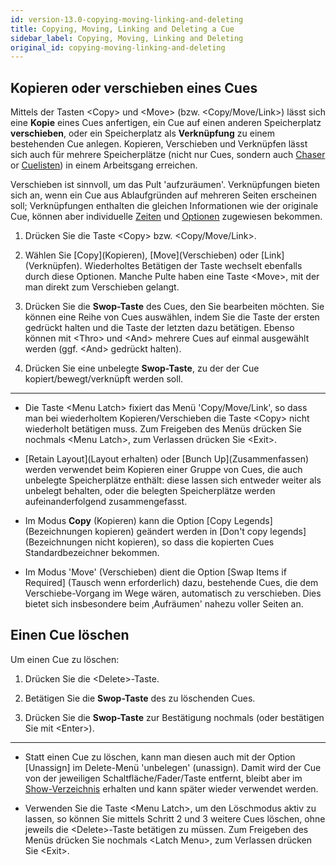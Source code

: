 ```yaml
---
id: version-13.0-copying-moving-linking-and-deleting
title: Copying, Moving, Linking and Deleting a Cue
sidebar_label: Copying, Moving, Linking and Deleting
original_id: copying-moving-linking-and-deleting
---
```


Kopieren oder verschieben eines Cues
------------------------------------

Mittels der Tasten \<Copy\> und \<Move\> (bzw. \<Copy/Move/Link\>) lässt
sich eine **Kopie** eines Cues anfertigen, ein Cue auf einen anderen
Speicherplatz **verschieben**, oder ein Speicherplatz als **Verknüpfung** zu
einem bestehenden Cue anlegen. Kopieren, Verschieben und Verknüpfen
lässt sich auch für mehrere Speicherplätze (nicht nur Cues, sondern auch
[Chaser](../chases.md) or [Cuelisten](../cue-lists.md)) in einem Arbeitsgang
erreichen.

Verschieben ist sinnvoll, um das Pult 'aufzuräumen'. Verknüpfungen
bieten sich an, wenn ein Cue aus Ablaufgründen auf mehreren Seiten
erscheinen soll; Verknüpfungen enthalten die gleichen Informationen wie
der originale Cue, können aber individuelle [Zeiten](cue-timing.md) und [Optionen](playback-options.md) zugewiesen bekommen.

1. Drücken Sie die Taste \<Copy\> bzw. \<Copy/Move/Link\>.

2. Wählen Sie \[Copy\](Kopieren), \[Move\](Verschieben) oder
\[Link\](Verknüpfen). Wiederholtes Betätigen der Taste wechselt ebenfalls 
durch diese Optionen. Manche Pulte haben eine Taste \<Move\>, mit der man 
direkt zum Verschieben gelangt.

3. Drücken Sie die **Swop-Taste** des Cues, den Sie bearbeiten möchten.
Sie können eine Reihe von Cues auswählen, indem Sie die Taste der ersten
gedrückt halten und die Taste der letzten dazu betätigen. Ebenso können
mit \<Thro\> und \<And\> mehrere Cues auf einmal ausgewählt werden (ggf.
\<And\> gedrückt halten).

4. Drücken Sie eine unbelegte **Swop-Taste**, zu der der Cue
kopiert/bewegt/verknüpft werden soll.

---

-   Die Taste \<Menu Latch\> fixiert das Menü 'Copy/Move/Link', so dass
    man bei wiederholtem Kopieren/Verschieben die Taste \<Copy\> nicht
    wiederholt betätigen muss. Zum Freigeben des Menüs drücken Sie
    nochmals \<Menu Latch\>, zum Verlassen drücken Sie \<Exit\>.

-   \[Retain Layout\](Layout erhalten) oder \[Bunch
    Up\](Zusammen­fassen) werden verwendet beim Kopieren einer Gruppe
    von Cues, die auch unbelegte Speicherplätze enthält: diese lassen
    sich entweder weiter als unbelegt behalten, oder die belegten
    Speicherplätze werden aufeinanderfolgend zusammengefasst.

-   Im Modus **Copy** (Kopieren) kann die Option \[Copy Legends\]
    (Bezeichnungen kopieren) geändert werden in \[Don't copy legends\]
    (Bezeichnungen nicht kopieren), so dass die kopierten Cues
    Standardbezeichner bekommen.

-   Im Modus 'Move' (Verschieben) dient die Option \[Swap Items if
    Required\] (Tausch wenn erforderlich) dazu, bestehende Cues, die dem
    Verschiebe-Vorgang im Wege wären, automatisch zu verschieben. Dies
    bietet sich insbesondere beim ‚Aufräumen' nahezu voller Seiten an.

Einen Cue löschen
-----------------

Um einen Cue zu löschen:

1. Drücken Sie die \<Delete\>-Taste.

2. Betätigen Sie die **Swop-Taste** des zu löschenden Cues.

3. Drücken Sie die **Swop-Taste** zur Bestätigung nochmals (oder
bestätigen Sie mit \<Enter\>).

---

-   Statt einen Cue zu löschen, kann man diesen auch mit der Option
    \[Unassign\] im Delete-Menü 'unbelegen' (unassign). Damit wird der
    Cue von der jeweiligen Schaltfläche/Fader/Taste entfernt, bleibt
    aber im [Show-Verzeichnis](../titan-basics/show-library.md) erhalten und kann später wieder verwendet werden.

-   Verwenden Sie die Taste \<Menu Latch\>, um den Löschmodus aktiv zu
    lassen, so können Sie mittels Schritt 2 und 3 weitere Cues löschen,
    ohne jeweils die \<Delete\>-Taste betätigen zu müssen. Zum Freigeben
    des Menüs drücken Sie nochmals \<Latch Menu\>, zum Verlassen drücken
    Sie \<Exit\>.
